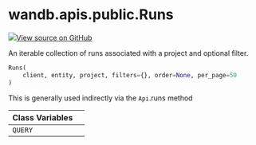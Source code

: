 # wandb.apis.public.Runs

[![](https://www.tensorflow.org/images/GitHub-Mark-32px.png)View source on GitHub](https://www.github.com/wandb/client/tree/v0.10.33/wandb/apis/public.py#L744-L846)

An iterable collection of runs associated with a project and optional filter.

```python
Runs(
    client, entity, project, filters={}, order=None, per_page=50
)
```

This is generally used indirectly via the `Api`.runs method

| Class Variables |  |
| :--- | :--- |
| `QUERY` |  |

